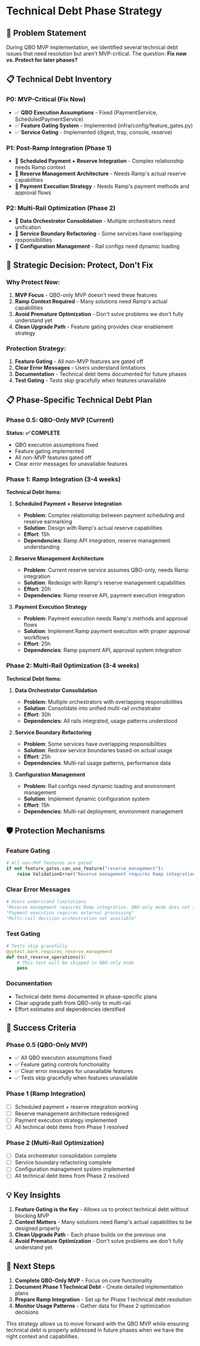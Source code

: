# Technical Debt Phase Strategy

## **🎯 Problem Statement**

During QBO MVP implementation, we identified several technical debt issues that need resolution but aren't MVP-critical. The question: **Fix now vs. Protect for later phases?**

## **📋 Technical Debt Inventory**

### **P0: MVP-Critical (Fix Now)**
- ✅ **QBO Execution Assumptions** - Fixed (PaymentService, ScheduledPaymentService)
- ✅ **Feature Gating System** - Implemented (infra/config/feature_gates.py)
- ✅ **Service Gating** - Implemented (digest, tray, console, reserve)

### **P1: Post-Ramp Integration (Phase 1)**
- 🔄 **Scheduled Payment + Reserve Integration** - Complex relationship needs Ramp context
- 🔄 **Reserve Management Architecture** - Needs Ramp's actual reserve capabilities
- 🔄 **Payment Execution Strategy** - Needs Ramp's payment methods and approval flows

### **P2: Multi-Rail Optimization (Phase 2)**
- 🔄 **Data Orchestrator Consolidation** - Multiple orchestrators need unification
- 🔄 **Service Boundary Refactoring** - Some services have overlapping responsibilities
- 🔄 **Configuration Management** - Rail configs need dynamic loading

## **🎯 Strategic Decision: Protect, Don't Fix**

### **Why Protect Now:**
1. **MVP Focus** - QBO-only MVP doesn't need these features
2. **Ramp Context Required** - Many solutions need Ramp's actual capabilities
3. **Avoid Premature Optimization** - Don't solve problems we don't fully understand yet
4. **Clean Upgrade Path** - Feature gating provides clear enablement strategy

### **Protection Strategy:**
1. **Feature Gating** - All non-MVP features are gated off
2. **Clear Error Messages** - Users understand limitations
3. **Documentation** - Technical debt items documented for future phases
4. **Test Gating** - Tests skip gracefully when features unavailable

## **📋 Phase-Specific Technical Debt Plan**

### **Phase 0.5: QBO-Only MVP (Current)**
**Status: ✅ COMPLETE**
- QBO execution assumptions fixed
- Feature gating implemented
- All non-MVP features gated off
- Clear error messages for unavailable features

### **Phase 1: Ramp Integration (3-4 weeks)**
**Technical Debt Items:**
1. **Scheduled Payment + Reserve Integration**
   - **Problem**: Complex relationship between payment scheduling and reserve earmarking
   - **Solution**: Design with Ramp's actual reserve capabilities
   - **Effort**: 15h
   - **Dependencies**: Ramp API integration, reserve management understanding

2. **Reserve Management Architecture**
   - **Problem**: Current reserve service assumes QBO-only, needs Ramp integration
   - **Solution**: Redesign with Ramp's reserve management capabilities
   - **Effort**: 20h
   - **Dependencies**: Ramp reserve API, payment execution integration

3. **Payment Execution Strategy**
   - **Problem**: Payment execution needs Ramp's methods and approval flows
   - **Solution**: Implement Ramp payment execution with proper approval workflows
   - **Effort**: 25h
   - **Dependencies**: Ramp payment API, approval system integration

### **Phase 2: Multi-Rail Optimization (3-4 weeks)**
**Technical Debt Items:**
1. **Data Orchestrator Consolidation**
   - **Problem**: Multiple orchestrators with overlapping responsibilities
   - **Solution**: Consolidate into unified multi-rail orchestrator
   - **Effort**: 30h
   - **Dependencies**: All rails integrated, usage patterns understood

2. **Service Boundary Refactoring**
   - **Problem**: Some services have overlapping responsibilities
   - **Solution**: Redraw service boundaries based on actual usage
   - **Effort**: 25h
   - **Dependencies**: Multi-rail usage patterns, performance data

3. **Configuration Management**
   - **Problem**: Rail configs need dynamic loading and environment management
   - **Solution**: Implement dynamic configuration system
   - **Effort**: 15h
   - **Dependencies**: Multi-rail deployment, environment management

## **🛡️ Protection Mechanisms**

### **Feature Gating**
```python
# All non-MVP features are gated
if not feature_gates.can_use_feature("reserve_management"):
    raise ValidationError("Reserve management requires Ramp integration")
```

### **Clear Error Messages**
```python
# Users understand limitations
"Reserve management requires Ramp integration. QBO-only mode does not support reserve management."
"Payment execution requires external processing"
"Multi-rail decision orchestration not available"
```

### **Test Gating**
```python
# Tests skip gracefully
@pytest.mark.requires_reserve_management
def test_reserve_operations():
    # This test will be skipped in QBO-only mode
    pass
```

### **Documentation**
- Technical debt items documented in phase-specific plans
- Clear upgrade path from QBO-only to multi-rail
- Effort estimates and dependencies identified

## **🎯 Success Criteria**

### **Phase 0.5 (QBO-Only MVP)**
- ✅ All QBO execution assumptions fixed
- ✅ Feature gating controls functionality
- ✅ Clear error messages for unavailable features
- ✅ Tests skip gracefully when features unavailable

### **Phase 1 (Ramp Integration)**
- [ ] Scheduled payment + reserve integration working
- [ ] Reserve management architecture redesigned
- [ ] Payment execution strategy implemented
- [ ] All technical debt items from Phase 1 resolved

### **Phase 2 (Multi-Rail Optimization)**
- [ ] Data orchestrator consolidation complete
- [ ] Service boundary refactoring complete
- [ ] Configuration management system implemented
- [ ] All technical debt items from Phase 2 resolved

## **💡 Key Insights**

1. **Feature Gating is the Key** - Allows us to protect technical debt without blocking MVP
2. **Context Matters** - Many solutions need Ramp's actual capabilities to be designed properly
3. **Clean Upgrade Path** - Each phase builds on the previous one
4. **Avoid Premature Optimization** - Don't solve problems we don't fully understand yet

## **🚀 Next Steps**

1. **Complete QBO-Only MVP** - Focus on core functionality
2. **Document Phase 1 Technical Debt** - Create detailed implementation plans
3. **Prepare Ramp Integration** - Set up for Phase 1 technical debt resolution
4. **Monitor Usage Patterns** - Gather data for Phase 2 optimization decisions

This strategy allows us to move forward with the QBO MVP while ensuring technical debt is properly addressed in future phases when we have the right context and capabilities.
